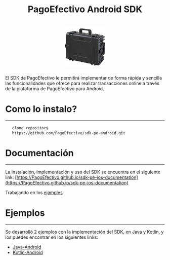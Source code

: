 <h1 align="center">PagoEfectivo Android SDK </h1>

<h1 align="center">
  <a href="https://github.com/PagoEfectivo">
    <img src="assets/demo.jpg" alt="Orbis Mobile Developers" width="25%"></a>
  </a>
</h1>

El SDK de PagoEfectivo le permitirá implementar de forma rápida y sencilla las funcionalidades que ofrece para realizar transacciones online a través de la plataforma de PagoEfectivo para Android.

  # Como lo instalo?
  ---

       clone repository
       https://github.com/PagoEfectivo/sdk-pe-android.git
        
  # Documentación
  ---
  La instalación, implementación y uso del SDK se encuentra en el siguiente link:
  [https://PagoEfectivo.github.io/sdk-pe-ios-documentation](https://PagoEfectivo.github.io/sdk-pe-ios-documentation)
 
 
  Trabajando en los [ejamples](https://github.com/PagoEfectivo/sdk-pe-android-kotlin-example.git)
 
  # Ejemplos
  ---
  Se desarrolló 2 ejemplos con la implementación del SDK, en Java y Kotlin, y los puedes encontrar en los siguientes links:
  - [Java-Android](https://github.com/PagoEfectivo/sdk-pe-android-java-example.git)
  - [Kotlin-Android](https://github.com/PagoEfectivo/sdk-pe-android-kotlin-example.git)
 
